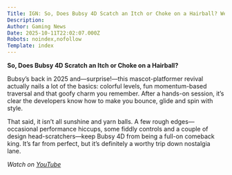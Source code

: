```yaml
---
Title: IGN: So, Does Bubsy 4D Scatch an Itch or Choke on a Hairball? We Played it to Find Out
Description: 
Author: Gaming News
Date: 2025-10-11T22:02:07.000Z
Robots: noindex,nofollow
Template: index
---
```

<p><strong>So, Does Bubsy 4D Scratch an Itch or Choke on a Hairball?</strong></p>

<p>Bubsy’s back in 2025 and—surprise!—this mascot-platformer revival actually nails a lot of the basics: colorful levels, fun momentum-based traversal and that goofy charm you remember. After a hands-on session, it’s clear the developers know how to make you bounce, glide and spin with style.</p>

<p>That said, it isn’t all sunshine and yarn balls. A few rough edges—occasional performance hiccups, some fiddly controls and a couple of design head-scratchers—keep Bubsy 4D from being a full-on comeback king. It’s far from perfect, but it’s definitely a worthy trip down nostalgia lane.</p>

<p><em>Watch on <a href="https://www.youtube.com/watch?v=ecOr9zz6z6I" rel="noopener noreferrer">YouTube</a></em></p>

